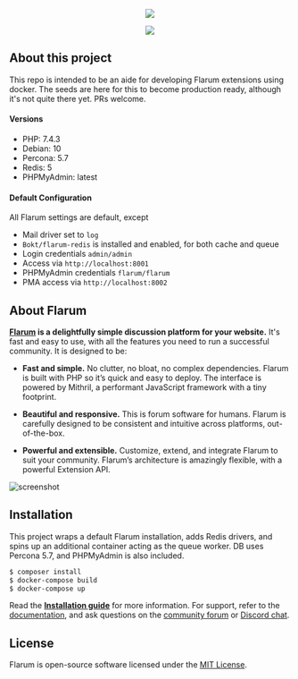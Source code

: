 <p align="center"><img src="https://flarum.org/img/logo.png"></p>
<p align="center"><img src="https://www.docker.com/sites/default/files/d8/2019-07/vertical-logo-monochromatic.png" style=";max-width:200px"></p>


## About this project
This repo is intended to be an aide for developing Flarum extensions using docker. The seeds are here for this to become production ready, although it's not quite there yet. PRs welcome.

#### Versions
- PHP: 7.4.3
- Debian: 10
- Percona: 5.7
- Redis: 5
- PHPMyAdmin: latest

#### Default Configuration
All Flarum settings are default, except
- Mail driver set to `log`
- `Bokt/flarum-redis` is installed and enabled, for both cache and queue
- Login credentials `admin/admin`
- Access via `http://localhost:8001`
- PHPMyAdmin credentials `flarum/flarum`
- PMA access via `http://localhost:8002`

## About Flarum

**[Flarum](https://flarum.org/) is a delightfully simple discussion platform for your website.** It's fast and easy to use, with all the features you need to run a successful community. It is designed to be:

* **Fast and simple.** No clutter, no bloat, no complex dependencies. Flarum is built with PHP so it’s quick and easy to deploy. The interface is powered by Mithril, a performant JavaScript framework with a tiny footprint.

* **Beautiful and responsive.** This is forum software for humans. Flarum is carefully designed to be consistent and intuitive across platforms, out-of-the-box.

* **Powerful and extensible.** Customize, extend, and integrate Flarum to suit your community. Flarum’s architecture is amazingly flexible, with a powerful Extension API.

![screenshot](https://flarum.org/img/screenshot.png)

## Installation

This project wraps a default Flarum installation, adds Redis drivers, and spins up an additional container acting as the queue worker. DB uses Percona 5.7, and PHPMyAdmin is also included.

```bash
$ composer install
$ docker-compose build
$ docker-compose up
```

Read the **[Installation guide](https://flarum.org/docs/install.html)** for more information. For support, refer to the [documentation](https://flarum.org/docs/), and ask questions on the [community forum](https://discuss.flarum.org/) or [Discord chat](https://flarum.org/discord/).


## License

Flarum is open-source software licensed under the [MIT License](https://github.com/flarum/flarum/blob/master/LICENSE).

